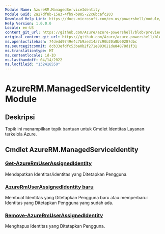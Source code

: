 ```yaml
---
Module Name: AzureRM.ManagedServiceIdentity
Module Guid: 2a27df8b-15e3-4fb9-b885-22c6bcafc203
Download Help Link: https://docs.microsoft.com/en-us/powershell/module/azurerm.managedserviceidentity
Help Version: 1.0.0.0
Locale: en-US
content_git_url: https://github.com/Azure/azure-powershell/blob/preview/src/ResourceManager/ManagedServiceIdentity/Commands.ManagedServiceIdentity/help/AzureRM.ManagedServiceIdentity.md
original_content_git_url: https://github.com/Azure/azure-powershell/blob/preview/src/ResourceManager/ManagedServiceIdentity/Commands.ManagedServiceIdentity/help/AzureRM.ManagedServiceIdentity.md
ms.openlocfilehash: 74dedd9749e4c7b9ae314a7c90b20a0b60287dbc
ms.sourcegitcommit: dcb33efdfc53ba0b2f271e883021de84878d1f31
ms.translationtype: MT
ms.contentlocale: id-ID
ms.lasthandoff: 04/14/2022
ms.locfileid: "132418550"
---
```

# AzureRM.ManagedServiceIdentity Module
## Deskripsi
Topik ini menampilkan topik bantuan untuk Cmdlet Identitas Layanan terkelola Azure.

## Cmdlet AzureRM.ManagedServiceIdentity
### [Get-AzureRmUserAssignedIdentity](Get-AzureRmUserAssignedIdentity.md)
Mendapatkan Identitas/identitas yang Ditetapkan Pengguna.

### [AzureRmUserAssignedIdentity baru](New-AzureRmUserAssignedIdentity.md)
Membuat Identitas yang Ditetapkan Pengguna baru atau memperbarui Identitas yang Ditetapkan Pengguna yang sudah ada.

### [Remove-AzureRmUserAssignedIdentity](Remove-AzureRmUserAssignedIdentity.md)
Menghapus Identitas yang Ditetapkan Pengguna.

